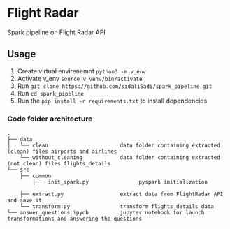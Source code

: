 # Flight Radar
Spark pipeline on Flight Radar API

## Usage

1. Create virtual envirenemnt  `python3 -m v_env`
2. Activate v_env `source v_venv/bin/activate `
3. Run `git clone https://github.com/sidaliSadi/spark_pipeline.git`
4. Run `cd spark_pipeline`
5. Run the `pip install -r requirements.txt` to install dependencies


### Code folder architecture

```
.
├── data
│   └── clean                       data folder containing extracted (clean) files airports and airlines
    └── without_cleaning            data folder containing extracted (not clean) files flights_details
└── src
    ├── common
        ├──  init_spark.py                pyspark initialization

    ├── extract.py                  extract data from FlightRadar API and save it
    └── transform.py                transform flights_details data
└── answer_questions.ipynb          jupyter notebook for launch transformations and answering the questions
```